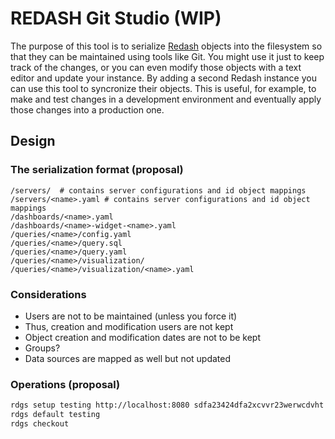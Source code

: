 # REDASH Git Studio (WIP)

The purpose of this tool is to serialize [Redash](http://redash.io) objects
into the filesystem so that they can be maintained using tools like Git.
You might use it just to keep track of the changes, or
you can even modify those objects with a text editor and update your instance.
By adding a second Redash instance you can use this tool to syncronize their objects.
This is useful, for example, to make and test changes in a development  environment
and eventually apply those changes into a production one.


## Design

### The serialization format (proposal)

```
/servers/  # contains server configurations and id object mappings
/servers/<name>.yaml # contains server configurations and id object mappings
/dashboards/<name>.yaml
/dashboards/<name>-widget-<name>.yaml
/queries/<name>/config.yaml
/queries/<name>/query.sql
/queries/<name>/query.yaml
/queries/<name>/visualization/
/queries/<name>/visualization/<name>.yaml
```

### Considerations

- Users are not to be maintained (unless you force it)
- Thus, creation and modification users are not kept
- Object creation and modification dates are not to be kept
- Groups?
- Data sources are mapped as well but not updated

### Operations (proposal)


```bash
rdgs setup testing http://localhost:8080 sdfa23424dfa2xcvvr23werwcdvht
rdgs default testing
rdgs checkout
```



